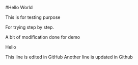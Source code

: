 #Hello World

This is for testing purpose

For trying step by step.

A bit of modification done for demo

Hello

This line is edited in GitHub
Another line is updated in Github
